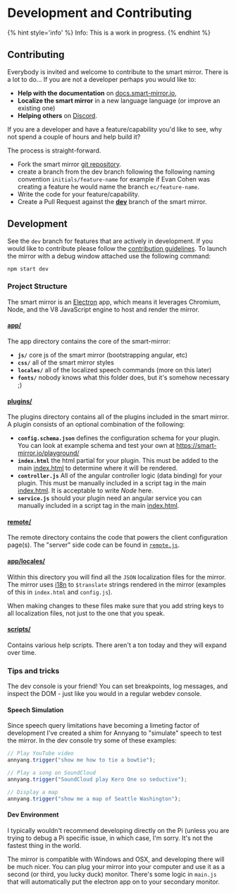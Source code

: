 # Development and Contributing
{% hint style='info' %}
Info: This is a work in progress.
{% endhint %}

## Contributing
 Everybody is invited and welcome to contribute to the smart mirror. There is a lot to do... If you are not a developer perhaps you would like to:
 - **Help with the documentation** on [docs.smart-mirror.io](http://docs.smart-mirror.io/), 
 - **Localize the smart mirror** in a new language language (or improve an existing one)
 - **Helping others** on [Discord](https://discord.gg/EMb4ynW).
 
If you are a developer and have a feature/capability you'd like to see, why not spend a couple of hours and help build it? 

The process is straight-forward.

 - Fork the smart mirror [git repository](https://github.com/evancohen/smart-mirror).
 - create a branch from the dev branch following the following naming convention `initials/feature-name` for example if Evan Cohen was creating a feature he would name the branch `ec/feature-name`. 
 - Write the code for your feature/capability.
 - Create a Pull Request against the [**dev**](https://github.com/evancohen/smart-mirror/tree/dev) branch of the smart mirror.

## Development
 See the `dev` branch for features that are actively in development.
If you would like to contribute please follow the [contribution guidelines](https://github.com/evancohen/smart-mirror/blob/master/CONTRIBUTING.md).
To launch the mirror with a debug window attached use the following command:
```
npm start dev
```
### Project Structure
 The smart mirror is an [Electron](http://electron.atom.io) app, which means it leverages Chromium, Node, and the V8 JavaScript engine to host and render the mirror.

#### [app/](https://github.com/evancohen/smart-mirror/tree/master/app)
 The app directory contains the core of the smart-mirror: 
 - **`js/`** core js of the smart mirror (bootstrapping angular, etc) 
 - **`css/`** all of the smart mirror styles
 - **`locales/`** all of the localized speech commands (more on this later)
 - **`fonts/`** nobody knows what this folder does, but it's somehow necessary ;)
 
#### [plugins/](https://github.com/evancohen/smart-mirror/tree/master/plugins)
The plugins directory contains all of the plugins included in the smart mirror. A plugin consists of an optional combination of the following:
- **`config.schema.json`** defines the configuration schema for your plugin. You can look at example schema and test your own at https://smart-mirror.io/playground/
- **`index.html`** the html partial for your plugin. This must be added to the main [index.html](https://github.com/evancohen/smart-mirror/blob/master/index.html) to determine where it will be rendered.
- **`controller.js`** All of the angular controller logic (data binding) for your plugin. This must be manually included in a script tag in the main [index.html](https://github.com/evancohen/smart-mirror/blob/master/index.html). It is acceptable to write *Node* here.
- **`service.js`** should your plugin need an angular service you can manually included in a script tag in the main [index.html](https://github.com/evancohen/smart-mirror/blob/master/index.html).

#### [remote/](https://github.com/evancohen/smart-mirror/tree/master/remote)
The remote directory contains the code that powers the client configuration page(s). The "server" side code can be found in [`remote.js`](https://github.com/evancohen/smart-mirror/blob/master/remote.js).

#### [app/locales/](https://github.com/evancohen/smart-mirror/tree/master/app/locales)
 Within this directory you will find all the `JSON` localization files for the mirror. The mirror uses [i18n](https://angular-translate.github.io/) to `$translate` strings rendered in the mirror (examples of this in `index.html` and `config.js`).
 
 When making changes to these files make sure that you add string keys to all localization files, not just to the one that you speak.
 
 #### [scripts/](https://github.com/evancohen/smart-mirror/tree/master/scripts)
  Contains various help scripts. There aren't a ton today and they will expand over time.
  
  ### Tips and tricks
   The dev console is your friend! You can set breakpoints, log messages, and inspect the DOM - just like you would in a regular webdev console.

#### Speech Simulation
   Since speech query limitations have becoming a limeting factor of development I've created a shim for Annyang to "simulate" speech to test the mirror. In the dev console try some of these examples:
``` javascript
// Play YouTube video
annyang.trigger("show me how to tie a bowtie");

// Play a song on SoundCloud
annyang.trigger("SoundCloud play Kero One so seductive");

// Display a map
annyang.trigger("show me a map of Seattle Washington");
```

#### Dev Environment
 I typically wouldn't recommend developing directly on the Pi (unless you are trying to debug a Pi specific issue, in which case, I'm sorry. It's not the fastest thing in the world. 
 
 The mirror is compatible with Windows and OSX, and developing there will be much nicer. You can plug your mirror into your computer and use it as a second (or third, you lucky duck) monitor. There's some logic in `main.js` that will automatically put the electron app on to your secondary monitor.
